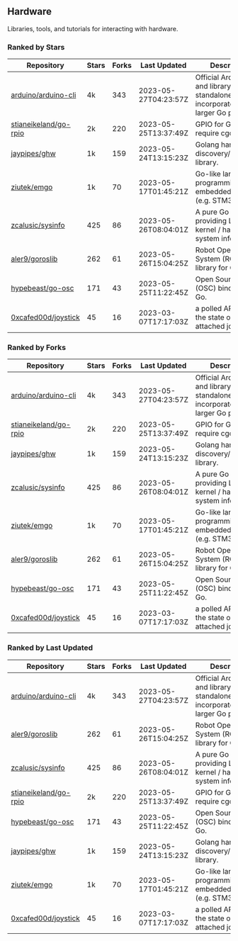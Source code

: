 ## Hardware

Libraries, tools, and tutorials for interacting with hardware.

### Ranked by Stars

| Repository | Stars | Forks | Last Updated | Description | 
|------------|-------|-------|--------------|-------------|
| [arduino/arduino-cli](https://github.com/arduino/arduino-cli) | 4k | 343 | 2023-05-27T04:23:57Z |  Official Arduino CLI and library. Can run standalone, or be incorporated into larger Go projects. |
| [stianeikeland/go-rpio](https://github.com/stianeikeland/go-rpio) | 2k | 220 | 2023-05-25T13:37:49Z |  GPIO for Go, doesn't require cgo. |
| [jaypipes/ghw](https://github.com/jaypipes/ghw) | 1k | 159 | 2023-05-24T13:15:23Z |  Golang hardware discovery/inspection library. |
| [ziutek/emgo](https://github.com/ziutek/emgo) | 1k | 70 | 2023-05-17T01:45:21Z |  Go-like language for programming embedded systems (e.g. STM32 MCU). |
| [zcalusic/sysinfo](https://github.com/zcalusic/sysinfo) | 425 | 86 | 2023-05-26T08:04:01Z |  A pure Go library providing Linux OS / kernel / hardware system information. |
| [aler9/goroslib](https://github.com/aler9/goroslib) | 262 | 61 | 2023-05-26T15:04:25Z |  Robot Operating System (ROS) library for Go. |
| [hypebeast/go-osc](https://github.com/hypebeast/go-osc) | 171 | 43 | 2023-05-25T11:22:45Z |  Open Sound Control (OSC) bindings for Go. |
| [0xcafed00d/joystick](https://github.com/0xcafed00d/joystick) | 45 | 16 | 2023-03-07T17:17:03Z |  a polled API to read the state of an attached joystick. |

### Ranked by Forks

| Repository | Stars | Forks | Last Updated | Description | 
|------------|-------|-------|--------------|-------------|
| [arduino/arduino-cli](https://github.com/arduino/arduino-cli) | 4k | 343 | 2023-05-27T04:23:57Z |  Official Arduino CLI and library. Can run standalone, or be incorporated into larger Go projects. |
| [stianeikeland/go-rpio](https://github.com/stianeikeland/go-rpio) | 2k | 220 | 2023-05-25T13:37:49Z |  GPIO for Go, doesn't require cgo. |
| [jaypipes/ghw](https://github.com/jaypipes/ghw) | 1k | 159 | 2023-05-24T13:15:23Z |  Golang hardware discovery/inspection library. |
| [zcalusic/sysinfo](https://github.com/zcalusic/sysinfo) | 425 | 86 | 2023-05-26T08:04:01Z |  A pure Go library providing Linux OS / kernel / hardware system information. |
| [ziutek/emgo](https://github.com/ziutek/emgo) | 1k | 70 | 2023-05-17T01:45:21Z |  Go-like language for programming embedded systems (e.g. STM32 MCU). |
| [aler9/goroslib](https://github.com/aler9/goroslib) | 262 | 61 | 2023-05-26T15:04:25Z |  Robot Operating System (ROS) library for Go. |
| [hypebeast/go-osc](https://github.com/hypebeast/go-osc) | 171 | 43 | 2023-05-25T11:22:45Z |  Open Sound Control (OSC) bindings for Go. |
| [0xcafed00d/joystick](https://github.com/0xcafed00d/joystick) | 45 | 16 | 2023-03-07T17:17:03Z |  a polled API to read the state of an attached joystick. |

### Ranked by Last Updated

| Repository | Stars | Forks | Last Updated | Description | 
|------------|-------|-------|--------------|-------------|
| [arduino/arduino-cli](https://github.com/arduino/arduino-cli) | 4k | 343 | 2023-05-27T04:23:57Z |  Official Arduino CLI and library. Can run standalone, or be incorporated into larger Go projects. |
| [aler9/goroslib](https://github.com/aler9/goroslib) | 262 | 61 | 2023-05-26T15:04:25Z |  Robot Operating System (ROS) library for Go. |
| [zcalusic/sysinfo](https://github.com/zcalusic/sysinfo) | 425 | 86 | 2023-05-26T08:04:01Z |  A pure Go library providing Linux OS / kernel / hardware system information. |
| [stianeikeland/go-rpio](https://github.com/stianeikeland/go-rpio) | 2k | 220 | 2023-05-25T13:37:49Z |  GPIO for Go, doesn't require cgo. |
| [hypebeast/go-osc](https://github.com/hypebeast/go-osc) | 171 | 43 | 2023-05-25T11:22:45Z |  Open Sound Control (OSC) bindings for Go. |
| [jaypipes/ghw](https://github.com/jaypipes/ghw) | 1k | 159 | 2023-05-24T13:15:23Z |  Golang hardware discovery/inspection library. |
| [ziutek/emgo](https://github.com/ziutek/emgo) | 1k | 70 | 2023-05-17T01:45:21Z |  Go-like language for programming embedded systems (e.g. STM32 MCU). |
| [0xcafed00d/joystick](https://github.com/0xcafed00d/joystick) | 45 | 16 | 2023-03-07T17:17:03Z |  a polled API to read the state of an attached joystick. |

